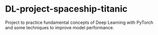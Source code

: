 # DL-project-spaceship-titanic
Project to practice fundamental concepts of Deep Learning with PyTorch and some techniques to improve model performance.
